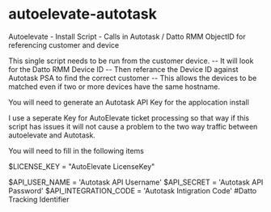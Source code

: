 # autoelevate-autotask
Autoelevate - Install Script - Calls in Autotask / Datto RMM ObjectID for referencing customer and device


This single script needs to be run from the customer device.
-- It will look for the Datto RMM Device ID
-- Then referance the Device ID against Autotask PSA to find the correct customer
-- This allows the devices to be matched even if two or more devices have the same hostname.

You will need to generate an Autotask API Key for the applocation install

I use a seperate Key for AutoElevate ticket processing so that way if this script has issues it will not cause a problem to the two way traffic between autoelevate and Autotask.

You will need to fill in the following items

$LICENSE_KEY = "AutoElevate LicenseKey"

$API_USER_NAME = 'Autotask API Username'
$API_SECRET = 'Autotask API Password'
$API_INTEGRATION_CODE = 'Autotask Intigration Code' #Datto Tracking Identifier
